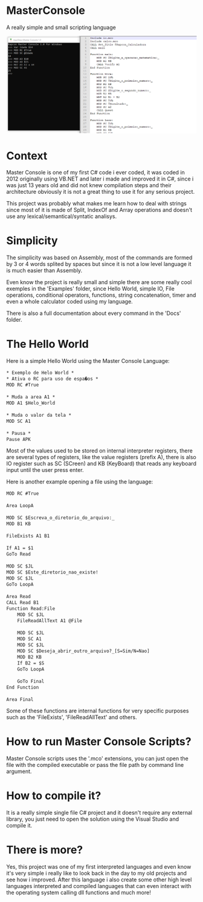 # MasterConsole
A really simple and small scripting language

![alt text](Screenshots/Screenshot_48.png)

# Context
Master Console is one of my first C# code i ever coded, it was coded in 2012 originally using VB.NET and later i made and improved it in C#, since i was just 13 years old and did not 
knew compilation steps and their architecture obviously it is not a great thing to use it for any serious project.

This project was probably what makes me learn how to deal with strings since most of it is made of Split, IndexOf and Array operations and doesn't use any lexical/semantical/syntatic analisys.

# Simplicity
The simplicity was based on Assembly, most of the commands are formed by 3 or 4 words splited by spaces but since it is not a low level language it is much easier than Assembly.

Even know the project is really small and simple there are some really cool exemples in the 'Examples' folder, since Hello World, simple IO, File operations, conditional operators, functions, string concatenation, timer and even a whole calculator coded using my language.

There is also a full documentation about every command in the 'Docs' folder.

# The Hello World
Here is a simple Hello World using the Master Console Language:

```
* Exemplo de Helo World *
* Ativa o RC para uso de espa�os *
MOD RC #True

* Muda a area A1 *
MOD A1 $Helo_World

* Muda o valor da tela *
MOD SC A1

* Pausa *
Pause APK
```

Most of the values used to be stored on internal interpreter registers, there are several types of registers, like the value registers (prefix A), there is also IO register such as SC (SCreen) and KB (KeyBoard) that reads any keyboard input until the user press enter.

Here is another example opening a file using the language:

```
MOD RC #True

Area LoopA

MOD SC $Escreva_o_diretorio_do_arquivo:_
MOD B1 KB

FileExists A1 B1

If A1 = $1
GoTo Read

MOD SC $JL
MOD SC $Este_diretorio_nao_existe!
MOD SC $JL
GoTo LoopA

Area Read
CALL Read B1
Function Read:File
    MOD SC $JL
    FileReadAllText A1 @File
    
    MOD SC $JL
    MOD SC A1
    MOD SC $JL
    MOD SC $Deseja_abrir_outro_arquivo?_[S=Sim/N=Nao]
    MOD B2 KB
    If B2 = $S
    GoTo LoopA
    
    GoTo Final
End Function

Area Final
```
Some of these functions are internal functions for very specific purposes such as the 'FileExists', 'FileReadAllText' and others.

# How to run Master Console Scripts?

Master Console scripts uses the '.mco' extensions, you can just open the file with the compiled executable or pass the file path by command line argument.

# How to compile it?

It is a really simple single file C# project and it doesn't require any external library, you just need to open the solution using the Visual Studio and compile it.

# There is more?

Yes, this project was one of my first interpreted languages and even know it's very simple i really like to look back in the day to my old projects and see how i improved. After
this language i also create some other high level languages interpreted and compiled languages that can even interact with the operating system calling dll functions and much more!